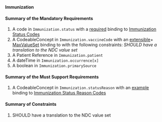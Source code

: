 **Immunization**

#### Summary of the Mandatory Requirements
1.  A  code  in `Immunization.status`
with a [required](http://hl7.org/fhir/R4/terminologies.html#required)
 binding to [Immunization Status Codes](http://hl7.org/fhir/ValueSet/immunization-status)
1.  A  CodeableConcept  in `Immunization.vaccineCode`
with an [extensible](http://hl7.org/fhir/R4/terminologies.html#extensible)\+ [MaxValueSet](general-guidance.html#max-binding)
 binding to [](https://vsac.nlm.nih.gov/valueset/2.16.840.1.113762.1.4.1010.6/expansion) with the following constraints: *SHOULD have a translation to the NDC value set*
1.  A Patient Reference  in `Immunization.patient`
1.  A  dateTime  in `Immunization.occurrence[x]`
1.  A  boolean  in `Immunization.primarySource`

#### Summary of the Must Support Requirements
1.  A  CodeableConcept  in `Immunization.statusReason`
with an [example](http://hl7.org/fhir/R4/terminologies.html#example)
 binding to [Immunization Status Reason Codes](http://hl7.org/fhir/ValueSet/immunization-status-reason)

#### Summary of Constraints
1. SHOULD have a translation to the NDC value set